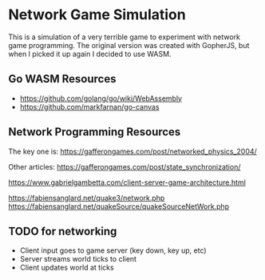 # Network Game Simulation

This is a simulation of a very terrible game to experiment with network game programming. The original version was created with GopherJS, but when I picked it up again I decided to use WASM.


## Go WASM Resources

* https://github.com/golang/go/wiki/WebAssembly
* https://github.com/markfarnan/go-canvas


## Network Programming Resources

The key one is:
https://gafferongames.com/post/networked_physics_2004/

Other articles:
https://gafferongames.com/post/state_synchronization/

https://www.gabrielgambetta.com/client-server-game-architecture.html

https://fabiensanglard.net/quake3/network.php
https://fabiensanglard.net/quakeSource/quakeSourceNetWork.php


## TODO for networking

* Client input goes to game server (key down, key up, etc)
* Server streams world ticks to client
* Client updates world at ticks